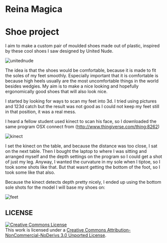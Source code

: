 # Reina Magica
# Shoe project

I aim to make a custom pair of moulded shoes made out of plastic, inspired by these cool shoes I saw designed by United Nude.

![unitednude](http://uk.dutchdesigninchina.com/wp-content/uploads/United-Nude-2-240x240.jpg)

The idea is that the shoes would be comfortable, because it is made to fit the soles of my feet smoothly.  Especially important that it is comfortable is because high heels usually are the most uncomfortable things in the world besides wedgies.  My aim is to make a nice looking and hopefully ergonomically good shoes that will also look nice.

I started by looking for ways to scan my feet into 3d.  I tried using pictures and 123d catch but the result was not good as I could not keep my feet still in that position, it was a real mess.

I heard a fellow student used kinect to scan his face, so I downloaded the same program OSX connect from (http://www.thingiverse.com/thing:8262)

![kinect]((https://github.com/DigitalFabricationStudio/Project_0.2/blob/master/reina.magica/shoes/screenshotkinect.jpg))

I set the kinect on the table, and because the distance was too close, I sat on the next table.  Then I bought the laptop to where I was sitting and arranged myself and the depth settings on the program so I could get a shot of just my leg.  Anyway, I wanted the curvature in my sole when I tiptoe, so I took some shots like that.  But that wasnt getting the bottom of the foot, so I took some like that also.

Because the kinect detects depth pretty nicely, I ended up using the bottom sole shots for the model I will base my shoes on:

![feet]((https://github.com/DigitalFabricationStudio/Project_0.2/blob/master/reina.magica/shoes/screenshotfeet.jpg))


## LICENSE
<a rel="license" href="http://creativecommons.org/licenses/by-nc-nd/3.0/deed.en_US"><img alt="Creative Commons License" style="border-width:0" src="http://i.creativecommons.org/l/by-nc-nd/3.0/88x31.png" /></a><br />This work is licensed under a <a rel="license" href="http://creativecommons.org/licenses/by-nc-nd/3.0/deed.en_US">Creative Commons Attribution-NonCommercial-NoDerivs 3.0 Unported License</a>.